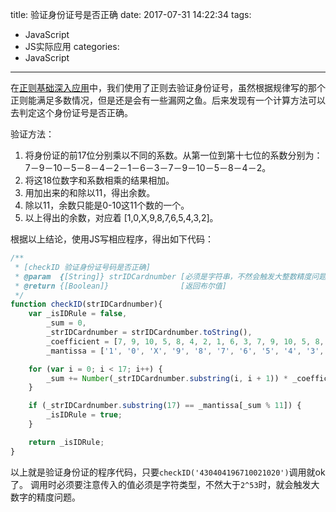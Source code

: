title: 验证身份证号是否正确
date: 2017-07-31 14:22:34
tags: 
- JavaScript
- JS实际应用
categories:
- JavaScript
---



在[正则基础深入应用](../javascript-reg-2#匹配身份证号码)中，我们使用了正则去验证身份证号，虽然根据规律写的那个正则能满足多数情况，但是还是会有一些漏网之鱼。后来发现有一个计算方法可以去判定这个身份证号是否正确。
<!--more-->
验证方法：
1. 将身份证的前17位分别乘以不同的系数。从第一位到第十七位的系数分别为： 7－9－10－5－8－4－2－1－6－3－7－9－10－5－8－4－2。
2. 将这18位数字和系数相乘的结果相加。
3. 用加出来的和除以11，得出余数。
4. 除以11，余数只能是0-10这11个数的一个。
5. 以上得出的余数，对应着 [1,0,X,9,8,7,6,5,4,3,2]。

根据以上结论，使用JS写相应程序，得出如下代码：
````js
/**
 * [checkID 验证身份证号码是否正确]
 * @param  {[String]} strIDCardnumber [必须是字符串，不然会触发大整数精度问题]
 * @return {[Boolean]}                [返回布尔值]
 */
function checkID(strIDCardnumber){
    var _isIDRule = false,
        _sum = 0,
        _strIDCardnumber = strIDCardnumber.toString(),
        _coefficient = [7, 9, 10, 5, 8, 4, 2, 1, 6, 3, 7, 9, 10, 5, 8, 4, 2],
        _mantissa = ['1', '0', 'X', '9', '8', '7', '6', '5', '4', '3', '2'];

    for (var i = 0; i < 17; i++) {
        _sum += Number(_strIDCardnumber.substring(i, i + 1)) * _coefficient[i];
    }

    if (_strIDCardnumber.substring(17) == _mantissa[_sum % 11]) {
        _isIDRule = true;
    }

    return _isIDRule;
}
````

以上就是验证身份证的程序代码，只要`checkID('430404196710021020')`调用就ok了。
调用时必须要注意传入的值必须是字符类型，不然大于`2^53`时，就会触发大数字的精度问题。
